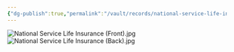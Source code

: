 ```yaml
---
{"dg-publish":true,"permalink":"/vault/records/national-service-life-insurance/","tags":["Emory-Garfield-Kincaid"]}
---
```


![National Service Life Insurance (Front).jpg](/img/user/assets/National_Service_Life_Insurance.resources/National%20Service%20Life%20Insurance%20(Front).jpg)![National Service Life Insurance (Back).jpg](/img/user/assets/National_Service_Life_Insurance.resources/National%20Service%20Life%20Insurance%20(Back).jpg)
